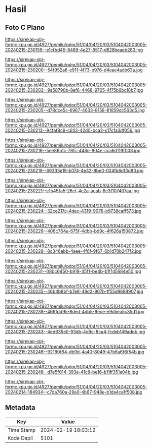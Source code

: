 # Hasil

## Foto C Plano

https://sirekap-obj-formc.kpu.go.id/4927/pemilu/pdpr/51/04/04/20/03/5104042003005-20240215-230156--e1cfbd49-8489-4e27-8517-d828beaeb283.jpg

https://sirekap-obj-formc.kpu.go.id/4927/pemilu/pdpr/51/04/04/20/03/5104042003005-20240215-230200--54f952a6-e911-4f73-b976-d4eae4adb63a.jpg

https://sirekap-obj-formc.kpu.go.id/4927/pemilu/pdpr/51/04/04/20/03/5104042003005-20240215-230202--9a58790b-8ef6-4468-9765-4f75b6bc18b7.jpg

https://sirekap-obj-formc.kpu.go.id/4927/pemilu/pdpr/51/04/04/20/03/5104042003005-20240215-230205--d78dce5c-6967-4633-8158-81859dc563d5.jpg

https://sirekap-obj-formc.kpu.go.id/4927/pemilu/pdpr/51/04/04/20/03/5104042003005-20240215-230213--94faf8c9-c603-42d0-bca2-c17cfa3df056.jpg

https://sirekap-obj-formc.kpu.go.id/4927/pemilu/pdpr/51/04/04/20/03/5104042003005-20240215-230216--5ee86bfc-78fc-448e-804e-cca6d119f008.jpg

https://sirekap-obj-formc.kpu.go.id/4927/pemilu/pdpr/51/04/04/20/03/5104042003005-20240215-230219--69333e19-b074-4e32-8be0-034fb8df3d83.jpg

https://sirekap-obj-formc.kpu.go.id/4927/pemilu/pdpr/51/04/04/20/03/5104042003005-20240215-230221--c1b451a5-26cf-4c2a-acab-8e3f107407aa.jpg

https://sirekap-obj-formc.kpu.go.id/4927/pemilu/pdpr/51/04/04/20/03/5104042003005-20240215-230224--32ce217c-4dec-4319-9076-b9738caff573.jpg

https://sirekap-obj-formc.kpu.go.id/4927/pemilu/pdpr/51/04/04/20/03/5104042003005-20240215-230226--406c764a-675f-4dbb-bd9c-4f626a150872.jpg

https://sirekap-obj-formc.kpu.go.id/4927/pemilu/pdpr/51/04/04/20/03/5104042003005-20240215-230228--8c346abb-4aee-4f6f-9f67-6b1d70b247f2.jpg

https://sirekap-obj-formc.kpu.go.id/4927/pemilu/pdpr/51/04/04/20/03/5104042003005-20240215-230231--08bc6450-b918-45f1-be4b-b1f1d5684e50.jpg

https://sirekap-obj-formc.kpu.go.id/4927/pemilu/pdpr/51/04/04/20/03/5104042003005-20240215-230235--46b4b8bf-b7e8-49d2-907b-ff55d9688907.jpg

https://sirekap-obj-formc.kpu.go.id/4927/pemilu/pdpr/51/04/04/20/03/5104042003005-20240215-230238--466fdd95-8ded-4db5-9ece-e9d5ea5c35d1.jpg

https://sirekap-obj-formc.kpu.go.id/4927/pemilu/pdpr/51/04/04/20/03/5104042003005-20240215-230243--4ed635e0-93db-4d9c-8ca4-fcdeb149addb.jpg

https://sirekap-obj-formc.kpu.go.id/4927/pemilu/pdpr/51/04/04/20/03/5104042003005-20240215-230246--92160f64-db9d-4a40-8049-47b6a6f6f54b.jpg

https://sirekap-obj-formc.kpu.go.id/4927/pemilu/pdpr/51/04/04/20/03/5104042003005-20240215-230248--d7e5f014-393e-41c8-be16-b11ff351e04b.jpg

https://sirekap-obj-formc.kpu.go.id/4927/pemilu/pdpr/51/04/04/20/03/5104042003005-20240214-184934--c7da760a-29a0-4b67-948e-b1da4ce1f508.jpg


## Metadata

| Key        | Value               |
| ---------- | ------------------- |
| Time Stamp | 2024-02-19 18:03:12 |
| Kode Dapil | 5101                |



